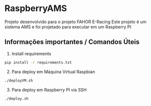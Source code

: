 # RaspberryAMS
Projeto desenvolvido para o projeto FAHOR E-Racing
Este projeto é um sistema AMS e foi projetado para executar em um Raspberry PI

## Informações importantes / Comandos Úteis
1. Install requirements 
```bash
pip install -r requirements.txt
```

2. Para deploy em Máquina Virtual Raspbian
```bash
./deployVM.sh
```

3. Para deploy em Raspberry PI via SSH
```bash
./deploy.sh
```